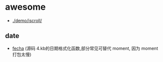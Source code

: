 # awesome


- [./demo/iscroll/](./demo/iscroll/)

## date

- [fecha](https://github.com/taylorhakes/fecha) (源码 4.kb的日期格式化函数,部分常见可替代 moment, 因为 moment 打包太慢)
